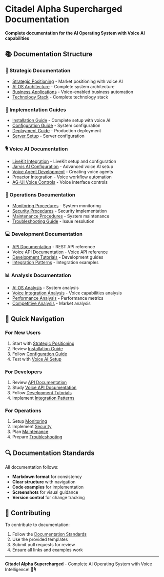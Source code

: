 # Citadel Alpha Supercharged Documentation

**Complete documentation for the AI Operating System with Voice AI capabilities**

## 📚 Documentation Structure

### **🎯 Strategic Documentation**
- [Strategic Positioning](strategic/positioning.md) - Market positioning with voice AI
- [AI OS Architecture](strategic/architecture.md) - Complete system architecture
- [Business Applications](strategic/business_applications.md) - Voice-enabled business automation
- [Technology Stack](strategic/technology_stack.md) - Complete technology stack

### **🚀 Implementation Guides**
- [Installation Guide](implementation/installation.md) - Complete setup with voice AI
- [Configuration Guide](implementation/configuration.md) - System configuration
- [Deployment Guide](implementation/deployment.md) - Production deployment
- [Server Setup](implementation/server_setup.md) - Server configuration

### **🎙️ Voice AI Documentation**
- [LiveKit Integration](voice/livekit_integration.md) - LiveKit setup and configuration
- [Jarvis AI Configuration](voice/jarvis_ai.md) - Advanced voice AI setup
- [Voice Agent Development](voice/voice_agents.md) - Creating voice agents
- [Proactor Integration](voice/proactor_integration.md) - Voice workflow automation
- [AG-UI Voice Controls](voice/ag_ui_voice.md) - Voice interface controls

### **🔧 Operations Documentation**
- [Monitoring Procedures](operations/monitoring.md) - System monitoring
- [Security Procedures](operations/security.md) - Security implementation
- [Maintenance Procedures](operations/maintenance.md) - System maintenance
- [Troubleshooting Guide](operations/troubleshooting.md) - Issue resolution

### **💻 Development Documentation**
- [API Documentation](development/api.md) - REST API reference
- [Voice API Documentation](development/voice_api.md) - Voice API reference
- [Development Tutorials](development/tutorials.md) - Development guides
- [Integration Patterns](development/integration_patterns.md) - Integration examples

### **📊 Analysis Documentation**
- [AI OS Analysis](analysis/ai_os_analysis.md) - System analysis
- [Voice Integration Analysis](analysis/voice_integration.md) - Voice capabilities analysis
- [Performance Analysis](analysis/performance_analysis.md) - Performance metrics
- [Competitive Analysis](analysis/competitive_analysis.md) - Market analysis

## 🎯 Quick Navigation

### **For New Users**
1. Start with [Strategic Positioning](strategic/positioning.md)
2. Review [Installation Guide](implementation/installation.md)
3. Follow [Configuration Guide](implementation/configuration.md)
4. Test with [Voice AI Setup](voice/livekit_integration.md)

### **For Developers**
1. Review [API Documentation](development/api.md)
2. Study [Voice API Documentation](development/voice_api.md)
3. Follow [Development Tutorials](development/tutorials.md)
4. Implement [Integration Patterns](development/integration_patterns.md)

### **For Operations**
1. Setup [Monitoring](operations/monitoring.md)
2. Implement [Security](operations/security.md)
3. Plan [Maintenance](operations/maintenance.md)
4. Prepare [Troubleshooting](operations/troubleshooting.md)

## 🔍 Documentation Standards

All documentation follows:
- **Markdown format** for consistency
- **Clear structure** with navigation
- **Code examples** for implementation
- **Screenshots** for visual guidance
- **Version control** for change tracking

## 📝 Contributing

To contribute to documentation:
1. Follow the [Documentation Standards](../CONTRIBUTING.md)
2. Use the provided templates
3. Submit pull requests for review
4. Ensure all links and examples work

---

**Citadel Alpha Supercharged** - Complete AI Operating System with Voice Intelligence! 🚀🎙️
